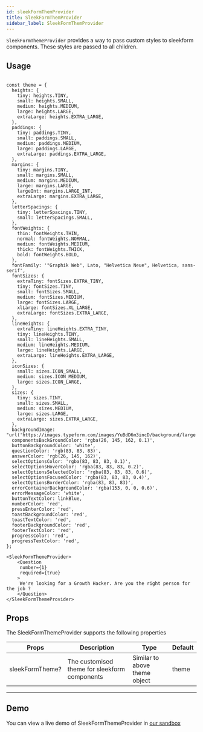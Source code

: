 ```yaml
---
id: sleekFormThemProvider
title: SleekFormThemProvider
sidebar_label: SleekFormThemProvider
---
```


`SleekFormThemeProvider` provides a way to pass custom styles to sleekform components. These styles are passed to all children.

## Usage

```

const theme = {
  heights: {
    tiny: heights.TINY,
    small: heights.SMALL,
    medium: heights.MEDIUM,
    large: heights.LARGE,
    extraLarge: heights.EXTRA_LARGE,
  },
  paddings: {
    tiny: paddings.TINY,
    small: paddings.SMALL,
    medium: paddings.MEDIUM,
    large: paddings.LARGE,
    extraLarge: paddings.EXTRA_LARGE,
  },
  margins: {
    tiny: margins.TINY,
    small: margins.SMALL,
    medium: margins.MEDIUM,
    large: margins.LARGE,
    largeInt: margins.LARGE_INT,
    extraLarge: margins.EXTRA_LARGE,
  },
  letterSpacings: {
    tiny: letterSpacings.TINY,
    small: letterSpacings.SMALL,
  },
  fontWeights: {
    thin: fontWeights.THIN,
    normal: fontWeights.NORMAL,
    medium: fontWeights.MEDIUM,
    thick: fontWeights.THICK,
    bold: fontWeights.BOLD,
  },
  fontFamily: '"Graphik Web", Lato, "Helvetica Neue", Helvetica, sans-serif',
  fontSizes: {
    extraTiny: fontSizes.EXTRA_TINY,
    tiny: fontSizes.TINY,
    small: fontSizes.SMALL,
    medium: fontSizes.MEDIUM,
    large: fontSizes.LARGE,
    xlLarge: fontSizes.XL_LARGE,
    extraLarge: fontSizes.EXTRA_LARGE,
  },
  lineHeights: {
    extraTiny: lineHeights.EXTRA_TINY,
    tiny: lineHeights.TINY,
    small: lineHeights.SMALL,
    medium: lineHeights.MEDIUM,
    large: lineHeights.LARGE,
    extraLarge: lineHeights.EXTRA_LARGE,
  },
  iconSizes: {
    small: sizes.ICON_SMALL,
    medium: sizes.ICON_MEDIUM,
    large: sizes.ICON_LARGE,
  },
  sizes: {
    tiny: sizes.TINY,
    small: sizes.SMALL,
    medium: sizes.MEDIUM,
    large: sizes.LARGE,
    extraLarge: sizes.EXTRA_LARGE,
  },
  backgroundImage: "url('https://images.typeform.com/images/YuBdD6m3incD/background/large')",
  componentsBackGroundColor: 'rgba(26, 145, 162, 0.1)',
  buttonBackgroundColor: 'white',
  questionColor: 'rgb(83, 83, 83)',
  answerColor: 'rgb(26, 145, 162)',
  selectOptionsColor: 'rgba(83, 83, 83, 0.1)',
  selectOptionsHoverColor: 'rgba(83, 83, 83, 0.2)',
  selectOptionsSelectedColor: 'rgba(83, 83, 83, 0.6)',
  selectOptionsFocusedColor: 'rgba(83, 83, 83, 0.4)',
  selectOptionsBorderColor: 'rgba(83, 83, 83)',
  errorContainerBackgroundColor: 'rgba(153, 0, 0, 0.6)',
  errorMessageColor: 'white',
  buttonTextColor: linkBlue,
  numberColor: 'red',
  pressEnterColor: 'red',
  toastBackgroundColor: 'red',
  toastTextColor: 'red',
  footerBackgroundColor: 'red',
  footerTextColor: 'red',
  progressColor: 'red',
  progressTextColor: 'red',
};

<SleekFormThemeProvider>
    <Question
     number={1}
     required={true}   
    >
     We're looking for a Growth Hacker. Are you the right person for the job ?
    </Question>
</SleekFormThemeProvider>

```

## Props
The SleekFormThemeProvider supports the following properties

Props                             | Description                                   | Type                              | Default
----------------------------------|-----------------------------------------------|-----------------------------------|-----------
sleekFormTheme?                   | The customised theme for sleekform components | Similar to above theme object     | theme 
---------------------------------------------------------------------------------------------------------------------------------

## Demo
You can view a live demo of SleekFormThemeProvider in [our sandbox](https://codesandbox.io/s/v004-byyzz)

